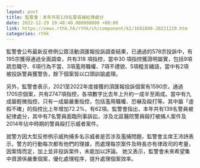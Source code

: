 ```yaml
---
layout: post
title: 監警會：本年共有139名警員被紀律處分
date: 2022-12-29 19:48:40.000000000 +08:00
link: https://news.rthk.hk/rthk/ch/component/k2/1681800-20221229.htm
categories: rthk
---
```


監警會公布最新反修例公眾活動須匯報投訴調查結果，已通過的578宗投訴中，有195宗獲得通過全面調查，共有318 項指控，當中30 項指控獲證明屬實，包括9項疏忽職守、6項行為不當、3項濫用職權、7項不禮貌、5項粗言穢語，當中有2項被投訴警員獲警告，餘下個案皆以口頭訓諭處理。

另外，監警會表示，2021至2022年度接獲的須匯報投訴個案有1590宗，通過1705宗個案，共有2747項指控，各項數字比去年上升約一成半至兩成。當中有九成屬輕微指控，只有一成屬嚴重指控，包括濫用職權、恐嚇及毆打等。其中屬「虛假不確」的指控比上年增加72.2%，有62項。監警會指出，本年共有139名警員被紀律處分，其中有7名警員面臨刑事訴訟，涉及北區醫院警員毆打被捕人案件及2014年佔中時期的警員毆打示威者案件。

就警方因大型反修例示威拘捕多名示威者是否涉及濫捕問題，監警會主席王沛詩表示，警方的行動每次都有他們的理據，而處理每宗案件及時長亦有律政司的考量，因案情而定，加上並非投訴案件，未能加以評論。 她又表示，監警會未來希望集中資源係嚴重個案，優化處理程序，提升處理個案效率。
